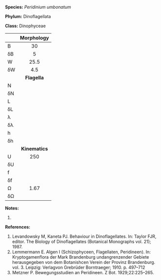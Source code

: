 **Species:** *Peridinium umbonatum*

**Phylum:** Dinoflagellata

**Class:** Dinophyceae

|    | **Morphology** |
|:-- | :------------: |
| B  | 30 |
| δB | 5 |
| W  | 25.5 |
| δW | 4.5 |
|    | **Flagella** |
| N  |  |
| δN |  |
| L  |  |
| δL |  |
| λ  |  |
| δλ |  |
| h  |  |
| δh |  |
|    | **Kinematics** |
| U  | 250 |
| δU |  |
| f  |  |
| δf |  |
| Ω  | 1.67 |
| δΩ |  |

**Notes:**

1.

**References:**

1. Levandowsky M, Kaneta PJ.  Behaviour in Dinoflagellates.  In: Taylor FJR, editor. The Biology of Dinoflagellates (Botanical Monographs vol. 21); 1987.
1. Lemmermann E.  Algen I (Schizophyceen, Flagellaten, Peridineen).  In:  Kryptogamenflora der Mark Brandenburg undangrenzender Gebiete herausgegeben von dem Botanishcen Verein der Provinz Brandenburg. vol. 3. Leipzig:  Verlagvon Grebrüder Borntraeger; 1910. p. 497–712
1. Metzner P.  Bewegungsstudien an Peridineen.  Z Bot. 1929;22:225–265.
